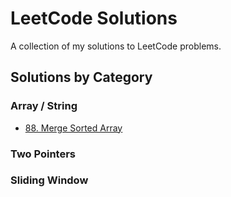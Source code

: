 # LeetCode Solutions

A collection of my solutions to LeetCode problems.

## Solutions by Category

### Array / String
- [88. Merge Sorted Array](./88_Merge_Sorted_Array.py)


### Two Pointers


### Sliding Window


